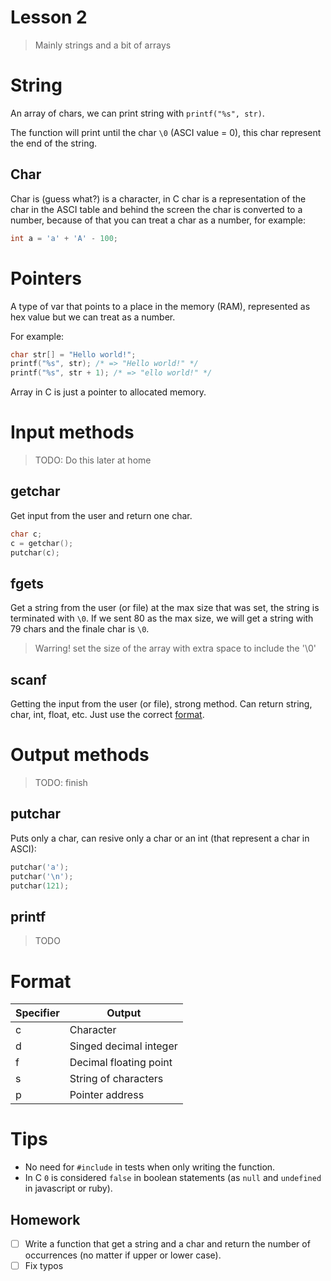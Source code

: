 Lesson 2
========
> Mainly strings and a bit of arrays

# String
An array of chars, we can print string with `printf("%s", str)`.

The function will print until the char `\0` (ASCI value = 0), this char represent the end of the string.

## Char
Char is (guess what?) is a character, in C char is a representation of the char in the ASCI table and behind the screen the char is converted to a number, because of that you can treat a char as a number, for example:

```c
int a = 'a' + 'A' - 100;
```

# Pointers
A type of var that points to a place in the memory (RAM), represented as hex value but we can treat as a number.

For example:
```c
char str[] = "Hello world!";
printf("%s", str); /* => "Hello world!" */
printf("%s", str + 1); /* => "ello world!" */
```

Array in C is just a pointer to allocated memory.

# Input methods
> TODO: Do this later at home
## getchar
Get input from the user and return one char.

```c
char c;
c = getchar();
putchar(c);

```

## fgets
Get a string from the user (or file) at the max size that was set, the string is terminated with `\0`.
If we sent 80 as the max size, we will get a string with 79 chars and the finale char is `\0`.
> Warring! set the size of the array with extra space to include the '\0'

## scanf
Getting the input from the user (or file), strong method.
Can return string, char, int, float, etc.
Just use the correct [format](#format).

# Output methods
> TODO: finish
## putchar
Puts only a char, can resive only a char or an int (that represent a char in ASCI):

```c
putchar('a');
putchar('\n');
putchar(121);
```
## printf
> TODO

# Format
| Specifier | Output
| --------- | --------
| c         | Character
| d         | Singed decimal integer
| f         | Decimal floating point
| s         | String of characters
| p         | Pointer address


# Tips
* No need for `#include` in tests when only writing the function.
* In C `0` is considered `false` in boolean statements (as `null` and `undefined` in javascript or ruby).

## Homework
* [ ] Write a function that get a string and a char and return the number of occurrences (no matter if upper or lower case).
* [ ] Fix typos
